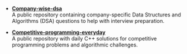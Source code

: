 - **[Company-wise-dsa](https://github.com/nishant-Tiwari24/company-wise-dsa)**  
  A public repository containing company-specific Data Structures and Algorithms (DSA) questions to help with interview preparation.

- **[Competitive-programming-everyday](https://github.com/shumbul/Competitive-programming-everyday)**  
  A public repository with daily C++ solutions for competitive programming problems and algorithmic challenges.
